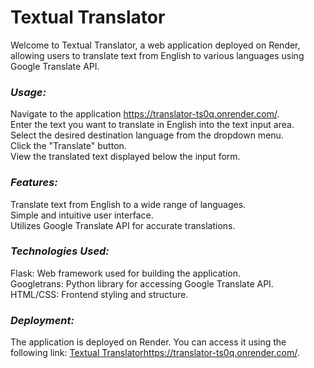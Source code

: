 #  **Textual Translator**

Welcome to Textual Translator, a web application deployed on Render, allowing users to translate text from English to various languages using Google Translate API.

### _Usage:_

Navigate to the application https://translator-ts0q.onrender.com/.     
Enter the text you want to translate in English into the text input area.    
Select the desired destination language from the dropdown menu.     
Click the "Translate" button.    
View the translated text displayed below the input form.    


### _Features:_

Translate text from English to a wide range of languages.    
Simple and intuitive user interface.    
Utilizes Google Translate API for accurate translations.    


### _Technologies Used:_

Flask: Web framework used for building the application.    
Googletrans: Python library for accessing Google Translate API.    
HTML/CSS: Frontend styling and structure.    


### _Deployment:_

The application is deployed on Render. You can access it using the following link: [Textual Translator](https://translator-ts0q.onrender.com/)https://translator-ts0q.onrender.com/.

